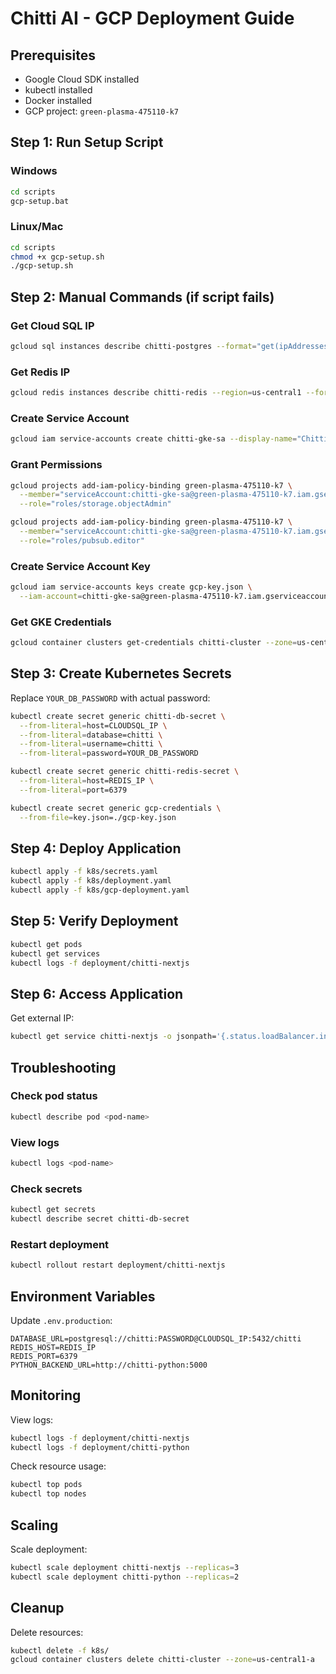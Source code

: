 # Chitti AI - GCP Deployment Guide

## Prerequisites
- Google Cloud SDK installed
- kubectl installed
- Docker installed
- GCP project: `green-plasma-475110-k7`

## Step 1: Run Setup Script

### Windows
```bash
cd scripts
gcp-setup.bat
```

### Linux/Mac
```bash
cd scripts
chmod +x gcp-setup.sh
./gcp-setup.sh
```

## Step 2: Manual Commands (if script fails)

### Get Cloud SQL IP
```bash
gcloud sql instances describe chitti-postgres --format="get(ipAddresses[0].ipAddress)"
```

### Get Redis IP
```bash
gcloud redis instances describe chitti-redis --region=us-central1 --format="get(host)"
```

### Create Service Account
```bash
gcloud iam service-accounts create chitti-gke-sa --display-name="Chitti GKE Service Account"
```

### Grant Permissions
```bash
gcloud projects add-iam-policy-binding green-plasma-475110-k7 \
  --member="serviceAccount:chitti-gke-sa@green-plasma-475110-k7.iam.gserviceaccount.com" \
  --role="roles/storage.objectAdmin"

gcloud projects add-iam-policy-binding green-plasma-475110-k7 \
  --member="serviceAccount:chitti-gke-sa@green-plasma-475110-k7.iam.gserviceaccount.com" \
  --role="roles/pubsub.editor"
```

### Create Service Account Key
```bash
gcloud iam service-accounts keys create gcp-key.json \
  --iam-account=chitti-gke-sa@green-plasma-475110-k7.iam.gserviceaccount.com
```

### Get GKE Credentials
```bash
gcloud container clusters get-credentials chitti-cluster --zone=us-central1-a
```

## Step 3: Create Kubernetes Secrets

Replace `YOUR_DB_PASSWORD` with actual password:

```bash
kubectl create secret generic chitti-db-secret \
  --from-literal=host=CLOUDSQL_IP \
  --from-literal=database=chitti \
  --from-literal=username=chitti \
  --from-literal=password=YOUR_DB_PASSWORD

kubectl create secret generic chitti-redis-secret \
  --from-literal=host=REDIS_IP \
  --from-literal=port=6379

kubectl create secret generic gcp-credentials \
  --from-file=key.json=./gcp-key.json
```

## Step 4: Deploy Application

```bash
kubectl apply -f k8s/secrets.yaml
kubectl apply -f k8s/deployment.yaml
kubectl apply -f k8s/gcp-deployment.yaml
```

## Step 5: Verify Deployment

```bash
kubectl get pods
kubectl get services
kubectl logs -f deployment/chitti-nextjs
```

## Step 6: Access Application

Get external IP:
```bash
kubectl get service chitti-nextjs -o jsonpath='{.status.loadBalancer.ingress[0].ip}'
```

## Troubleshooting

### Check pod status
```bash
kubectl describe pod <pod-name>
```

### View logs
```bash
kubectl logs <pod-name>
```

### Check secrets
```bash
kubectl get secrets
kubectl describe secret chitti-db-secret
```

### Restart deployment
```bash
kubectl rollout restart deployment/chitti-nextjs
```

## Environment Variables

Update `.env.production`:
```env
DATABASE_URL=postgresql://chitti:PASSWORD@CLOUDSQL_IP:5432/chitti
REDIS_HOST=REDIS_IP
REDIS_PORT=6379
PYTHON_BACKEND_URL=http://chitti-python:5000
```

## Monitoring

View logs:
```bash
kubectl logs -f deployment/chitti-nextjs
kubectl logs -f deployment/chitti-python
```

Check resource usage:
```bash
kubectl top pods
kubectl top nodes
```

## Scaling

Scale deployment:
```bash
kubectl scale deployment chitti-nextjs --replicas=3
kubectl scale deployment chitti-python --replicas=2
```

## Cleanup

Delete resources:
```bash
kubectl delete -f k8s/
gcloud container clusters delete chitti-cluster --zone=us-central1-a
```
